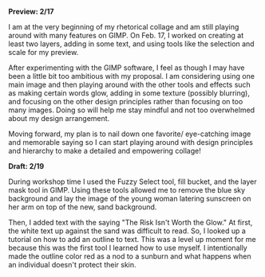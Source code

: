 **Preview: 2/17**  

I am at the very beginning of my rhetorical collage and am still playing around with many features on GIMP. On Feb. 17, I worked on creating at least two layers, adding in some text, and using tools like the selection and scale for my preview. 

After experimenting with the GIMP software, I feel as though I may have been a little bit too ambitious with my proposal. I am considering using one main image and then playing around with the other tools and effects such as making certain words glow, adding in some texture (possibly blurring), and focusing on the other design principles rather than focusing on too many images. Doing so will help me stay mindful and not too overwhelmed about my design arrangement.

Moving forward, my plan is to nail down one favorite/ eye-catching image and memorable saying so I can start playing around with design principles and hierarchy to make a detailed and empowering collage! 

**Draft: 2/19**

During workshop time I used the Fuzzy Select tool, fill bucket, and the layer mask tool in GIMP. Using these tools allowed me to remove the blue sky background and lay the image of the young woman latering sunscreen on her arm on top of the new, sand background. 

Then, I added text with the saying "The Risk Isn't Worth the Glow." At first, the white text up against the sand was difficult to read. So, I looked up a tutorial on how to add an outline to text. This was a level up moment for me because this was the first tool I learned how to use myself. I intentionally made the outline color red as a nod to a sunburn and what happens when an individual doesn't protect their skin. 